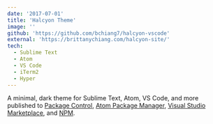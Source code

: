 ```yaml
---
date: '2017-07-01'
title: 'Halcyon Theme'
image: ''
github: 'https://github.com/bchiang7/halcyon-vscode'
external: 'https://brittanychiang.com/halcyon-site/'
tech:
  - Sublime Text
  - Atom
  - VS Code
  - iTerm2
  - Hyper
---
```


A minimal, dark theme for Sublime Text, Atom, VS Code, and more published to [Package Control](https://packagecontrol.io/packages/Halcyon%20Theme), [Atom Package Manager](https://atom.io/themes/halcyon-syntax), [Visual Studio Marketplace](https://marketplace.visualstudio.com/items?itemName=brittanychiang.halcyon-vscode), and [NPM](https://www.npmjs.com/package/hyper-halcyon-theme).
